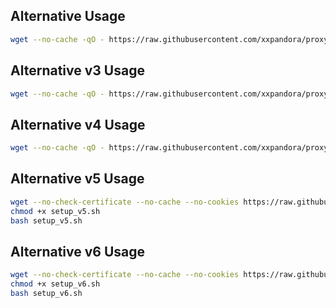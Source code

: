 
## Alternative Usage

```bash
wget --no-cache -qO - https://raw.githubusercontent.com/xxpandora/proxy-manager-sh/main/setup.sh | sh
```

## Alternative v3 Usage

```bash
wget --no-cache -qO - https://raw.githubusercontent.com/xxpandora/proxy-manager-sh/main/setup_v3.sh | sh
```

## Alternative v4 Usage

```bash
wget --no-cache -qO - https://raw.githubusercontent.com/xxpandora/proxy-manager-sh/main/setup_v4.sh | sh
```

## Alternative v5 Usage

```bash
wget --no-check-certificate --no-cache --no-cookies https://raw.githubusercontent.com/xxpandora/proxy-manager-sh/main/setup_v5.sh
chmod +x setup_v5.sh
bash setup_v5.sh
```

## Alternative v6 Usage

```bash
wget --no-check-certificate --no-cache --no-cookies https://raw.githubusercontent.com/xxpandora/proxy-manager-sh/main/setup_v6.sh
chmod +x setup_v6.sh
bash setup_v6.sh
```
